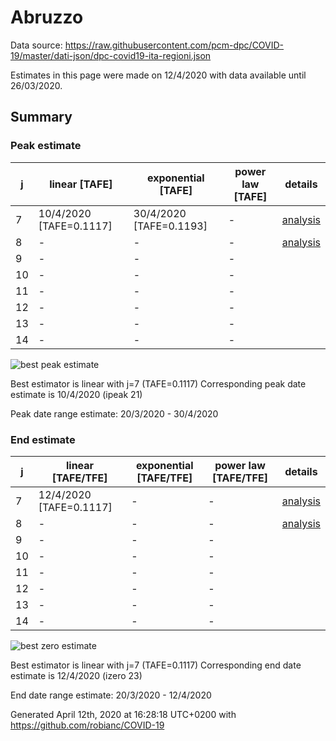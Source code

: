 # Abruzzo


Data source: https://raw.githubusercontent.com/pcm-dpc/COVID-19/master/dati-json/dpc-covid19-ita-regioni.json

Estimates in this page were made on 12/4/2020 with data available until 26/03/2020.


## Summary 

### Peak estimate 
|j|linear [TAFE]|exponential [TAFE]|power law [TAFE]|details|
|---|----|-----------|---------|-------|
|7|10/4/2020 [TAFE=0.1117]|30/4/2020 [TAFE=0.1193]|-|[analysis](COVID-19_abruzzo_j7_2020-03-26.md)|
|8|-|-|-|[analysis](COVID-19_abruzzo_j8_2020-03-26.md)|
|9|-|-|-||
|10|-|-|-||
|11|-|-|-||
|12|-|-|-||
|13|-|-|-||
|14|-|-|-||

![best peak estimate](COVID-19_abruzzo_j7_2020-03-26.png)

Best estimator is linear with j=7 (TAFE=0.1117)
Corresponding peak date estimate is 10/4/2020 (ipeak 21)


Peak date range estimate: 20/3/2020 - 30/4/2020

### End estimate 
|j|linear [TAFE/TFE]|exponential [TAFE/TFE]|power law [TAFE/TFE]|details|
|---|----|-----------|---------|-------|
|7|12/4/2020 [TAFE=0.1117]|-|-|[analysis](COVID-19_abruzzo_j7_2020-03-26.md)|
|8|-|-|-|[analysis](COVID-19_abruzzo_j8_2020-03-26.md)|
|9|-|-|-||
|10|-|-|-||
|11|-|-|-||
|12|-|-|-||
|13|-|-|-||
|14|-|-|-||

![best zero estimate](COVID-19_abruzzo_j7_2020-03-26.png)

Best estimator is linear with j=7 (TAFE=0.1117)
Corresponding end date estimate is 12/4/2020 (izero 23)


End date range estimate: 20/3/2020 - 12/4/2020

Generated April 12th, 2020 at 16:28:18 UTC+0200 with https://github.com/robianc/COVID-19
